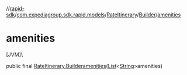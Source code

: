 //[rapid-sdk](../../../../index.md)/[com.expediagroup.sdk.rapid.models](../../index.md)/[RateItinerary](../index.md)/[Builder](index.md)/[amenities](amenities.md)

# amenities

[JVM]\

public final [RateItinerary.Builder](index.md)[amenities](amenities.md)([List](https://docs.oracle.com/javase/8/docs/api/java/util/List.html)&lt;[String](https://docs.oracle.com/javase/8/docs/api/java/lang/String.html)&gt;amenities)
